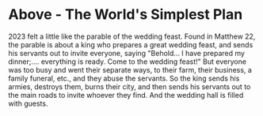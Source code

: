 # Above - The World's Simplest Plan

2023 felt a little like the parable of the wedding feast. Found in Matthew 22, the parable is about a king who prepares a great wedding feast, and sends his servants out to invite everyone, saying "Behold... I have prepared my dinner;.... everything is ready. Come to the wedding feast!" But everyone was too busy and went their separate ways, to their farm, their business, a family funeral, etc., and they abuse the servants. So the king sends his armies, destroys them, burns their city, and then sends his servants out to the main roads to invite whoever they find. And the wedding hall is filled with guests. 
